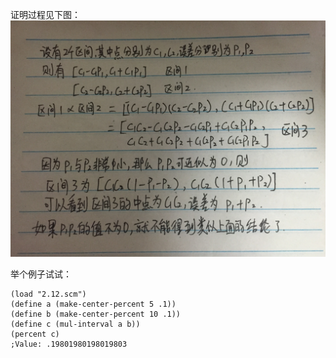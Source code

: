 
证明过程见下图：
![](img/2.13.jpg)

举个例子试试：
```
(load "2.12.scm")
(define a (make-center-percent 5 .1))
(define b (make-center-percent 10 .1))
(define c (mul-interval a b))
(percent c)
;Value: .19801980198019803
```